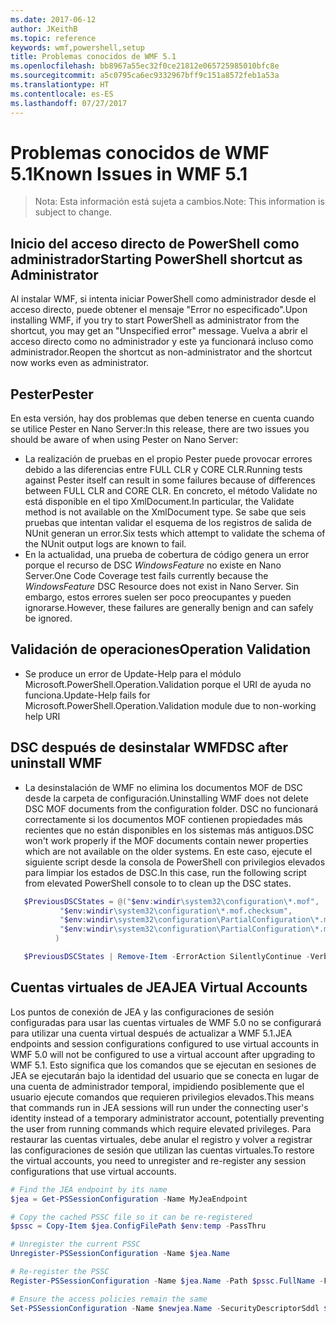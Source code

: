 ```yaml
---
ms.date: 2017-06-12
author: JKeithB
ms.topic: reference
keywords: wmf,powershell,setup
title: Problemas conocidos de WMF 5.1
ms.openlocfilehash: bb8967a55ec32f0ce21812e065725985010bfc8e
ms.sourcegitcommit: a5c0795ca6ec9332967bff9c151a8572feb1a53a
ms.translationtype: HT
ms.contentlocale: es-ES
ms.lasthandoff: 07/27/2017
---
```

# <a name="known-issues-in-wmf-51"></a><span data-ttu-id="8d7e1-103">Problemas conocidos de WMF 5.1</span><span class="sxs-lookup"><span data-stu-id="8d7e1-103">Known Issues in WMF 5.1</span></span> #

> <span data-ttu-id="8d7e1-104">Nota: Esta información está sujeta a cambios.</span><span class="sxs-lookup"><span data-stu-id="8d7e1-104">Note: This information is subject to change.</span></span>

## <a name="starting-powershell-shortcut-as-administrator"></a><span data-ttu-id="8d7e1-105">Inicio del acceso directo de PowerShell como administrador</span><span class="sxs-lookup"><span data-stu-id="8d7e1-105">Starting PowerShell shortcut as Administrator</span></span>
<span data-ttu-id="8d7e1-106">Al instalar WMF, si intenta iniciar PowerShell como administrador desde el acceso directo, puede obtener el mensaje "Error no especificado".</span><span class="sxs-lookup"><span data-stu-id="8d7e1-106">Upon installing WMF, if you try to start PowerShell as administrator from the shortcut, you may get an "Unspecified error" message.</span></span>
<span data-ttu-id="8d7e1-107">Vuelva a abrir el acceso directo como no administrador y este ya funcionará incluso como administrador.</span><span class="sxs-lookup"><span data-stu-id="8d7e1-107">Reopen the shortcut as non-administrator and the shortcut now works even as administrator.</span></span>

## <a name="pester"></a><span data-ttu-id="8d7e1-108">Pester</span><span class="sxs-lookup"><span data-stu-id="8d7e1-108">Pester</span></span>
<span data-ttu-id="8d7e1-109">En esta versión, hay dos problemas que deben tenerse en cuenta cuando se utilice Pester en Nano Server:</span><span class="sxs-lookup"><span data-stu-id="8d7e1-109">In this release, there are two issues you should be aware of when using Pester on Nano Server:</span></span>

* <span data-ttu-id="8d7e1-110">La realización de pruebas en el propio Pester puede provocar errores debido a las diferencias entre FULL CLR y CORE CLR.</span><span class="sxs-lookup"><span data-stu-id="8d7e1-110">Running tests against Pester itself can result in some failures because of differences between FULL CLR and CORE CLR.</span></span> <span data-ttu-id="8d7e1-111">En concreto, el método Validate no está disponible en el tipo XmlDocument.</span><span class="sxs-lookup"><span data-stu-id="8d7e1-111">In particular, the Validate method is not available on the XmlDocument type.</span></span> <span data-ttu-id="8d7e1-112">Se sabe que seis pruebas que intentan validar el esquema de los registros de salida de NUnit generan un error.</span><span class="sxs-lookup"><span data-stu-id="8d7e1-112">Six tests which attempt to validate the schema of the NUnit output logs are known to fail.</span></span> 
* <span data-ttu-id="8d7e1-113">En la actualidad, una prueba de cobertura de código genera un error porque el recurso de DSC *WindowsFeature* no existe en Nano Server.</span><span class="sxs-lookup"><span data-stu-id="8d7e1-113">One Code Coverage test fails currently because the *WindowsFeature* DSC Resource does not exist in Nano Server.</span></span> <span data-ttu-id="8d7e1-114">Sin embargo, estos errores suelen ser poco preocupantes y pueden ignorarse.</span><span class="sxs-lookup"><span data-stu-id="8d7e1-114">However, these failures are generally benign and can safely be ignored.</span></span>

## <a name="operation-validation"></a><span data-ttu-id="8d7e1-115">Validación de operaciones</span><span class="sxs-lookup"><span data-stu-id="8d7e1-115">Operation Validation</span></span> 

* <span data-ttu-id="8d7e1-116">Se produce un error de Update-Help para el módulo Microsoft.PowerShell.Operation.Validation porque el URI de ayuda no funciona.</span><span class="sxs-lookup"><span data-stu-id="8d7e1-116">Update-Help fails for Microsoft.PowerShell.Operation.Validation module due to non-working help URI</span></span>

## <a name="dsc-after-uninstall-wmf"></a><span data-ttu-id="8d7e1-117">DSC después de desinstalar WMF</span><span class="sxs-lookup"><span data-stu-id="8d7e1-117">DSC after uninstall WMF</span></span> 
* <span data-ttu-id="8d7e1-118">La desinstalación de WMF no elimina los documentos MOF de DSC desde la carpeta de configuración.</span><span class="sxs-lookup"><span data-stu-id="8d7e1-118">Uninstalling WMF does not delete DSC MOF documents from the configuration folder.</span></span> <span data-ttu-id="8d7e1-119">DSC no funcionará correctamente si los documentos MOF contienen propiedades más recientes que no están disponibles en los sistemas más antiguos.</span><span class="sxs-lookup"><span data-stu-id="8d7e1-119">DSC won't work properly if the MOF documents contain newer properties which are not available on the older systems.</span></span> <span data-ttu-id="8d7e1-120">En este caso, ejecute el siguiente script desde la consola de PowerShell con privilegios elevados para limpiar los estados de DSC.</span><span class="sxs-lookup"><span data-stu-id="8d7e1-120">In this case, run the following script from elevated PowerShell console to to clean up the DSC states.</span></span>
 ```powershell
    $PreviousDSCStates = @("$env:windir\system32\configuration\*.mof",
            "$env:windir\system32\configuration\*.mof.checksum",
            "$env:windir\system32\configuration\PartialConfiguration\*.mof",
            "$env:windir\system32\configuration\PartialConfiguration\*.mof.checksum"
           )

    $PreviousDSCStates | Remove-Item -ErrorAction SilentlyContinue -Verbose
 ```  

## <a name="jea-virtual-accounts"></a><span data-ttu-id="8d7e1-121">Cuentas virtuales de JEA</span><span class="sxs-lookup"><span data-stu-id="8d7e1-121">JEA Virtual Accounts</span></span>
<span data-ttu-id="8d7e1-122">Los puntos de conexión de JEA y las configuraciones de sesión configuradas para usar las cuentas virtuales de WMF 5.0 no se configurará para utilizar una cuenta virtual después de actualizar a WMF 5.1.</span><span class="sxs-lookup"><span data-stu-id="8d7e1-122">JEA endpoints and session configurations configured to use virtual accounts in WMF 5.0 will not be configured to use a virtual account after upgrading to WMF 5.1.</span></span>
<span data-ttu-id="8d7e1-123">Esto significa que los comandos que se ejecutan en sesiones de JEA se ejecutarán bajo la identidad del usuario que se conecta en lugar de una cuenta de administrador temporal, impidiendo posiblemente que el usuario ejecute comandos que requieren privilegios elevados.</span><span class="sxs-lookup"><span data-stu-id="8d7e1-123">This means that commands run in JEA sessions will run under the connecting user's identity instead of a temporary administrator account, potentially preventing the user from running commands which require elevated privileges.</span></span>
<span data-ttu-id="8d7e1-124">Para restaurar las cuentas virtuales, debe anular el registro y volver a registrar las configuraciones de sesión que utilizan las cuentas virtuales.</span><span class="sxs-lookup"><span data-stu-id="8d7e1-124">To restore the virtual accounts, you need to unregister and re-register any session configurations that use virtual accounts.</span></span>

```powershell
# Find the JEA endpoint by its name
$jea = Get-PSSessionConfiguration -Name MyJeaEndpoint

# Copy the cached PSSC file so it can be re-registered
$pssc = Copy-Item $jea.ConfigFilePath $env:temp -PassThru

# Unregister the current PSSC
Unregister-PSSessionConfiguration -Name $jea.Name

# Re-register the PSSC
Register-PSSessionConfiguration -Name $jea.Name -Path $pssc.FullName -Force

# Ensure the access policies remain the same
Set-PSSessionConfiguration -Name $newjea.Name -SecurityDescriptorSddl $jea.SecurityDescriptorSddl
```

